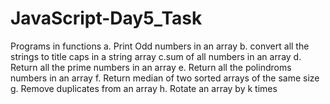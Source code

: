 # JavaScript-Day5_Task
Programs in functions 
a. Print Odd numbers in an array
b. convert all the strings to title caps in a string array
c.sum of all numbers in an array
d. Return all the prime numbers in an array
e. Return all the polindroms numbers in an array
f. Return median of two sorted arrays of the same size
g. Remove duplicates from an array
h. Rotate an array by k times
